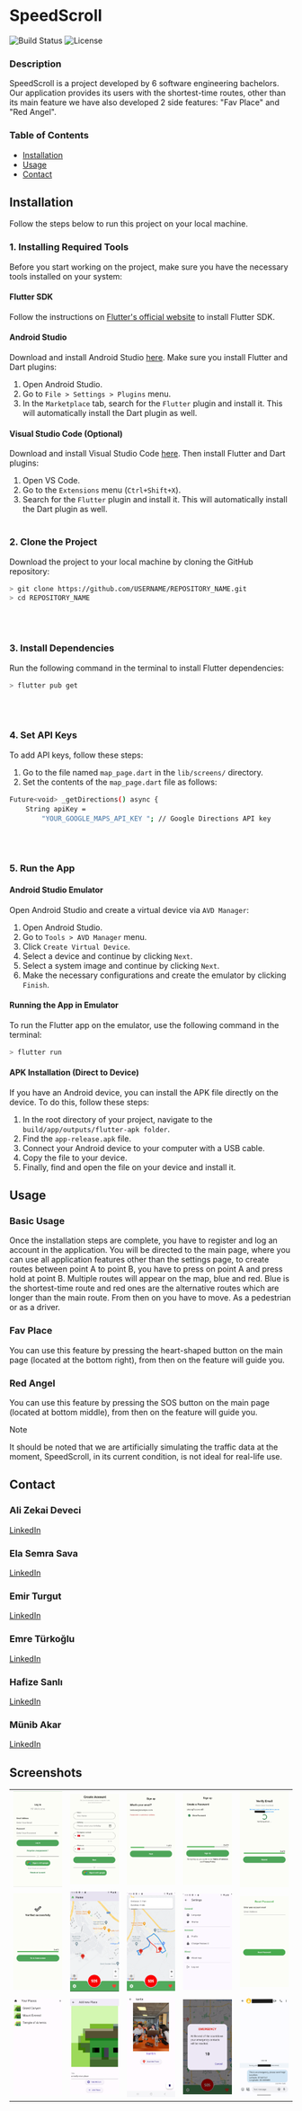 # SpeedScroll

![Build Status](https://img.shields.io/badge/build-1.0-brightgreen) ![License](https://img.shields.io/badge/license-N/A-blue.svg)

### Description
SpeedScroll is a project developed by 6 software engineering bachelors.
Our application provides its users with the shortest-time routes,
other than its main feature we have also developed 2 side features:
"Fav Place" and "Red Angel".

### Table of Contents
- [Installation](#installation)
- [Usage](#usage)
- [Contact](#contact)

## Installation
Follow the steps below to run this project on your local machine.
### 1. Installing Required Tools
Before you start working on the project, make sure you have the necessary tools installed on your system:
#### Flutter SDK
Follow the instructions on [Flutter's official website](https://flutter.dev/docs/get-started/install) to install Flutter SDK.
#### Android Studio
Download and install Android Studio [here](https://developer.android.com/studio). Make sure you install Flutter and Dart plugins:
1. Open Android Studio.
2. Go to `File > Settings > Plugins` menu.
3. In the `Marketplace` tab, search for the `Flutter` plugin and install it. This will automatically install the Dart plugin as well.
#### Visual Studio Code (Optional)
Download and install Visual Studio Code [here](https://code.visualstudio.com/). Then install Flutter and Dart plugins:
1. Open VS Code.
2. Go to the `Extensions` menu (`Ctrl+Shift+X`).
3. Search for the `Flutter` plugin and install it. This will automatically install the Dart plugin as well.
   <br/>
   <br/>
   
### 2. Clone the Project
Download the project to your local machine by cloning the GitHub repository:
```bash
> git clone https://github.com/USERNAME/REPOSITORY_NAME.git
> cd REPOSITORY_NAME
```

<br/>
<br/>

### 3. Install Dependencies
Run the following command in the terminal to install Flutter dependencies:
```bash
> flutter pub get
```

<br/>
<br/>

### 4. Set API Keys
To add API keys, follow these steps:
1. Go to the file named `map_page.dart` in the `lib/screens/` directory.
2. Set the contents of the `map_page.dart` file as follows:
```bash
Future<void> _getDirections() async {
    String apiKey =
        "YOUR_GOOGLE_MAPS_API_KEY "; // Google Directions API key
```

<br/>
<br/>

### 5. Run the App
#### Android Studio Emulator
Open Android Studio and create a virtual device via `AVD Manager`:
1. Open Android Studio.
2. Go to `Tools > AVD Manager` menu.
3. Click `Create Virtual Device`.
4. Select a device and continue by clicking `Next`.
5. Select a system image and continue by clicking `Next`.
6. Make the necessary configurations and create the emulator by clicking `Finish`.
#### Running the App in Emulator
To run the Flutter app on the emulator, use the following command in the terminal:
```bash
> flutter run
```

#### APK Installation (Direct to Device)
If you have an Android device, you can install the APK file directly on the device. To do this, follow these steps:
1. In the root directory of your project, navigate to the `build/app/outputs/flutter-apk folder`.
2. Find the `app-release.apk` file.
3. Connect your Android device to your computer with a USB cable.
4. Copy the file to your device.
5. Finally, find and open the file on your device and install it.

## Usage
### Basic Usage
Once the installation steps are complete, you have to register and log an account in the application.
You will be directed to the main page, where you can use all application features other than the settings page,
to create routes between point A to point B, you have to press on point A and press hold at point B.
Multiple routes will appear on the map, blue and red. Blue is the shortest-time route and red ones are the alternative routes which are longer than the main route.
From then on you have to move. As a pedestrian or as a driver.
### Fav Place
You can use this feature by pressing the heart-shaped button on the main page (located at the bottom right),
from then on the feature will guide you.
### Red Angel
You can use this feature by pressing the SOS button on the main page (located at bottom middle),
from then on the feature will guide you.
> [!NOTE]
> It should be noted that we are artificially simulating the traffic data at the moment,
> SpeedScroll, in its current condition, is not ideal for real-life use.  
## Contact

### Ali Zekai Deveci
[LinkedIn](https://www.linkedin.com/in/alizekaid?utm_source=share&utm_campaign=share_via&utm_content=profile&utm_medium=android_app)

### Ela Semra Sava
[LinkedIn](https://www.linkedin.com/in/elasemrasava?utm_source=share&utm_campaign=share_via&utm_content=profile&utm_medium=android_app)

### Emir Turgut
[LinkedIn](https://www.linkedin.com/in/emir-turgut?utm_source=share&utm_campaign=share_via&utm_content=profile&utm_medium=android_app)

### Emre Türkoğlu
[LinkedIn](https://www.linkedin.com/in/emre-t%C3%BCrko%C4%9Flu-53601b280?utm_source=share&utm_campaign=share_via&utm_content=profile&utm_medium=android_app)

### Hafize Sanlı
[LinkedIn](https://www.linkedin.com/in/hafize-sanl%C4%B1-51101a280?utm_source=share&utm_campaign=share_via&utm_content=profile&utm_medium=android_app)

### Münib Akar
[LinkedIn](https://www.linkedin.com/in/m%C3%BCnibakar?utm_source=share&utm_campaign=share_via&utm_content=profile&utm_medium=android_app)

## Screenshots

<table>
  <tr>
    <td><img src="readmess/welcome1.png" width="165"></td>
    <td><img src="readmess/register1.png" width="165"></td>
    <td><img src="readmess/register2.png" width="165"></td>
    <td><img src="readmess/register3.png" width="165"></td>
    <td><img src="readmess/register4.png" width="165"></td>    
  </tr>
  <tr>
    <td><img src="readmess/register5.png" width="165"></td>
    <td><img src="readmess/main1.png" width="165"></td>
    <td><img src="readmess/route.png" width="165"></td>
    <td><img src="readmess/settings1.png" width="165"></td>
    <td><img src="readmess/reset1.png" width="165"></td>
  </tr>
  <tr>
    <td><img src="readmess/fav1.png" width="165"></td>
    <td><img src="readmess/fav2.png" width="165"></td>
    <td><img src="readmess/fav3.png" width="165"></td>
    <td><img src="readmess/sos1.png" width="165"></td>
    <td><img src="readmess/sos2.png" width="165"></td>
  </tr>
</table>
